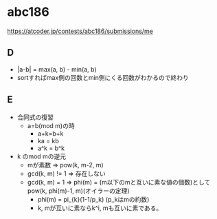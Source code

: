 # abc186

https://atcoder.jp/contests/abc186/submissions/me

## D

- |a-b| = max(a, b) - min(a, b)
- sortすればmax側の回数とmin側にくる回数がわかるので終わり

## E

- 合同式の復習
  - a=b(mod m)の時
    - a+k=b+k
    - ka = kb
    - a^k = b^k
- k のmod mの逆元
  - mが素数 => pow(k, m-2, m)
  - gcd(k, m) != 1 => 存在しない
  - gcd(k, m) = 1 => phi(m) = (m以下のmと互いに素な値の個数)としてpow(k, phi(m)-1, m)(オイラーの定理)
    - phi(m) = pi_{k}(1-1/p_k) (p_kはmの約数)
    - k, mが互いに素ならk^i, mも互いに素である。
